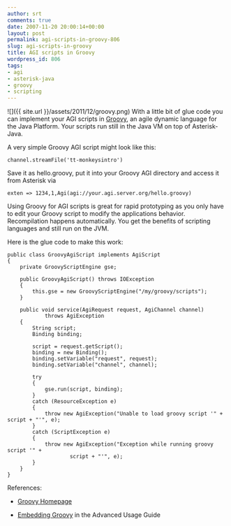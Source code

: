 ```yaml
---
author: srt
comments: true
date: 2007-11-20 20:00:14+00:00
layout: post
permalink: agi-scripts-in-groovy-806
slug: agi-scripts-in-groovy
title: AGI scripts in Groovy
wordpress_id: 806
tags:
- agi
- asterisk-java
- groovy
- scripting
---
```



![]({{ site.url }}/assets/2011/12/groovy.png)
With a little bit of glue code you can implement your AGI scripts in [Groovy](http://groovy.codehaus.org), an agile dynamic language for the Java Platform. Your scripts run still in the Java VM on top of Asterisk-Java.






A very simple Groovy AGI script might look like this:




    
    
    channel.streamFile('tt-monkeysintro')
    





Save it as hello.groovy, put it into your Groovy AGI directory and access it from Asterisk via




    
    
    exten => 1234,1,Agi(agi://your.agi.server.org/hello.groovy)
    





Using Groovy for AGI scripts is great for rapid prototyping as you only have to edit your Groovy script to modify the applications behavior. Recompilation happens automatically. You get the benefits of scripting languages and still run on the JVM.






Here is the glue code to make this work:




    
    
    public class GroovyAgiScript implements AgiScript
    {
        private GroovyScriptEngine gse;
    
        public GroovyAgiScript() throws IOException
        {
            this.gse = new GroovyScriptEngine("/my/groovy/scripts");
        }
    
        public void service(AgiRequest request, AgiChannel channel)
                throws AgiException
        {
            String script;
            Binding binding;
    
            script = request.getScript();
            binding = new Binding();
            binding.setVariable("request", request);
            binding.setVariable("channel", channel);
    
            try
            {
                gse.run(script, binding);
            }
            catch (ResourceException e)
            {
                throw new AgiException("Unable to load groovy script '" + script + "'", e);
            }
            catch (ScriptException e)
            {
                throw new AgiException("Exception while running groovy script '" +
                        script + "'", e);
            }
        }
    }
    





References:




  * [Groovy Homepage](http://groovy.codehaus.org)


  * [Embedding Groovy](http://groovy.codehaus.org/Embedding+Groovy) in the Advanced Usage Guide






